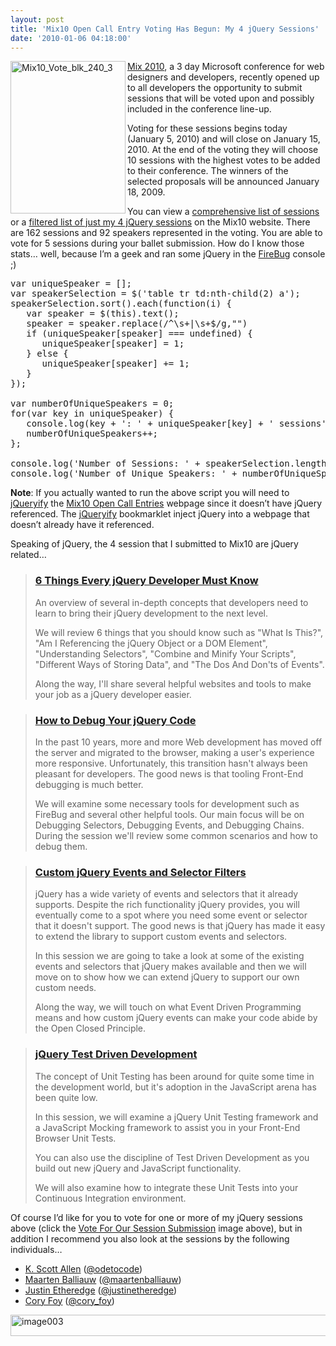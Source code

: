 ```yaml
---
layout: post
title: 'Mix10 Open Call Entry Voting Has Begun: My 4 jQuery Sessions'
date: '2010-01-06 04:18:00'
---
```


<p><a href="http://visitmix.com/opencallvote/?query=Elijah%20Manor" target="_blank"><img title="Mix10_Vote_blk_240_3" border="0" alt="Mix10_Vote_blk_240_3" align="left" src="http://elijahmanor.com/webdevdotnet/image.axd?picture=Mix10_Vote_blk_240_3_1.jpg" width="184" height="244"></a> <a href="http://live.visitmix.com/" target="_blank">Mix 2010</a>, a 3 day Microsoft conference for web designers and developers, recently opened up to all developers the opportunity to submit sessions that will be voted upon and possibly included in the conference line-up.  </p>  <p>Voting for these sessions begins today (January 5, 2010) and will close on January 15, 2010. At the end of the voting they will choose 10 sessions with the highest votes to be added to their conference. The winners of the selected proposals will be announced January 18, 2009.</p>  <p>You can view a <a href="http://visitmix.com/opencallvote/" target="_blank">comprehensive list of sessions</a> or a <a href="http://visitmix.com/opencallvote/?query=Elijah%20Manor" target="_blank">filtered list of just my 4 jQuery sessions</a> on the Mix10 website. There are 162 sessions and 92 speakers represented in the voting. You are able to vote for 5 sessions during your ballet submission. How do I know those stats… well, because I’m a geek and ran some jQuery in the <a href="https://addons.mozilla.org/en-US/firefox/addon/1843" target="_blank">FireBug</a> console ;)</p>  <pre>var uniqueSpeaker = [];<br>var speakerSelection = $('table tr td:nth-child(2) a');<br>speakerSelection.sort().each(function(i) {<br>   var speaker = $(this).text();<br>   speaker = speaker.replace(/^\s+|\s+$/g,"")<br>   if (uniqueSpeaker[speaker] === undefined) {<br>      uniqueSpeaker[speaker] = 1; <br>   } else {<br>      uniqueSpeaker[speaker] += 1;<br>   }<br>});<br><br>var numberOfUniqueSpeakers = 0;<br>for(var key in uniqueSpeaker) {<br>   console.log(key + ': ' + uniqueSpeaker[key] + ' sessions');<br>   numberOfUniqueSpeakers++;<br>};<br><br>console.log('Number of Sessions: ' + speakerSelection.length);<br>console.log('Number of Unique Speakers: ' + numberOfUniqueSpeakers);</pre> <p><strong>Note</strong>: If you actually wanted to run the above script you will need to <a href="http://www.learningjquery.com/2006/12/jquerify-bookmarklet" target="_blank">jQueryify</a> the <a href="http://visitmix.com/opencallvote/" target="_blank">Mix10 Open Call Entries</a> webpage since it doesn’t have jQuery referenced. The <a href="http://www.learningjquery.com/2006/12/jquerify-bookmarklet" target="_blank">jQueryify</a> bookmarklet inject jQuery into a webpage that doesn’t already have it referenced.</p> <p>Speaking of jQuery, the 4 session that I submitted to Mix10 are jQuery related…</p> <blockquote>  <h3><a href="http://visitmix.com/opencallvote/Entry?entryId=THINGS096" target="_blank">6 Things Every jQuery Developer Must Know</a></h3>   <p>An overview of several in-depth concepts that developers need to learn to bring their jQuery development to the next level.</p>   <p>We will review 6 things that you should know such as "What Is This?", "Am I Referencing the jQuery Object or a DOM Element", "Understanding Selectors", "Combine and Minify Your Scripts", "Different Ways of Storing Data", and "The Dos And Don'ts of Events". </p>   <p>Along the way, I'll share several helpful websites and tools to make your job as a jQuery developer easier.</p></blockquote> <p></p> <blockquote>  <h3><a href="http://visitmix.com/opencallvote/Entry?entryId=HOWTOD097" target="_blank">How to Debug Your jQuery Code</a></h3>   <p>In the past 10 years, more and more Web development has moved off the server and migrated to the browser, making a user's experience more responsive. Unfortunately, this transition hasn't always been pleasant for developers. The good news is that tooling Front-End debugging is much better.</p>   <p>We will examine some necessary tools for development such as FireBug and several other helpful tools. Our main focus will be on Debugging Selectors, Debugging Events, and Debugging Chains. During the session we'll review some common scenarios and how to debug them. </p></blockquote> <p></p> <blockquote>  <h3><a href="http://visitmix.com/opencallvote/Entry?entryId=CUSTOM098" target="_blank">Custom jQuery Events and Selector Filters</a></h3>   <p>jQuery has a wide variety of events and selectors that it already supports. Despite the rich functionality jQuery provides, you will eventually come to a spot where you need some event or selector that it doesn't support. The good news is that jQuery has made it easy to extend the library to support custom events and selectors.</p>   <p>In this session we are going to take a look at some of the existing events and selectors that jQuery makes available and then we will move on to show how we can extend jQuery to support our own custom needs.</p>   <p>Along the way, we will touch on what Event Driven Programming means and how custom jQuery events can make your code abide by the Open Closed Principle.</p></blockquote> <p></p> <blockquote>  <h3><a href="http://visitmix.com/opencallvote/Entry?entryId=JQUERY099" target="_blank">jQuery Test Driven Development</a></h3>   <p>The concept of Unit Testing has been around for quite some time in the development world, but it's adoption in the JavaScript arena has been quite low.</p>   <p>In this session, we will examine a jQuery Unit Testing framework and a JavaScript Mocking framework to assist you in your Front-End Browser Unit Tests.</p>   <p>You can also use the discipline of Test Driven Development as you build out new jQuery and JavaScript functionality.</p>   <p>We will also examine how to integrate these Unit Tests into your Continuous Integration environment.</p></blockquote> <p>Of course I’d like for you to vote for one or more of my jQuery sessions above (click the <a href="http://visitmix.com/opencallvote/?query=Elijah%20Manor" target="_blank">Vote For Our Session Submission</a> image above), but in addition I recommend you also look at the sessions by the following individuals…</p> <ul><li><a href="http://visitmix.com/?query=K.%20Scott%20Allen">K. Scott Allen</a> (<a href="http://twitter.com/odetocode" target="_blank">@odetocode</a>) </li>   <li><a href="http://visitmix.com/?query=Maarten%20%20Balliauw">Maarten Balliauw</a> (<a href="http://twitter.com/maartenballiauw" target="_blank">@maartenballiauw</a>) </li>   <li><a href="http://visitmix.com/?query=Justin%20Etheredge">Justin Etheredge</a> (<a href="http://twitter.com/justinetheredge" target="_blank">@justinetheredge</a>) </li>   <li><a href="http://visitmix.com/?query=Cory%20Foy">Cory Foy</a> (<a href="http://twitter.com/cory_foy" target="_blank">@cory_foy</a>) </li></ul><p><a href="http://live.visitmix.com/" target="_blank"><img title="image003" border="0" alt="image003" src="http://elijahmanor.com/webdevdotnet/image.axd?picture=image003.jpg" width="604" height="34"></a></p>